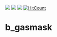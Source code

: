 <img src="https://img.shields.io/badge/-Lua-2C2D72?style=flat&logo=lua&logoColor=white"/> <img src="https://img.shields.io/badge/-FiveM-F40552?style=flat&logo=fivem&logoColor=white"/> <img src="https://img.shields.io/github/downloads/boghilife/b_gasmask/total"/> [![HitCount](https://hits.dwyl.com/boghilife/b_gasmask.svg?style=flat)](http://hits.dwyl.com/boghilife/b_gasmask)

# b_gasmask
